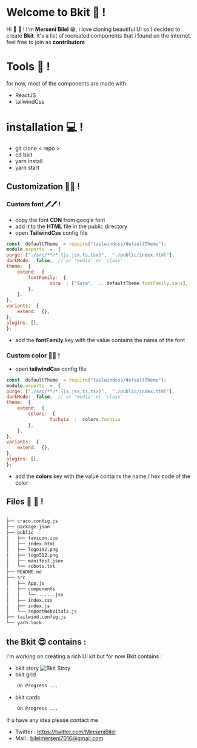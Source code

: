 # Welcome to Bkit 👋 !
Hi 👋 👋 ! I'm **Merseni Bilel** 😁, i love cloning beautiful UI so i decided to create **Bkit**. 
it's a list of recreated components that i found on the internet. 
feel free to join as  **contributors**

# Tools 🧰 ! 
for now, most of the components are made with
- ReactJS
- tailwindCss
# installation 💻 ! 
- git clone < repo >
- cd bkit
- yarn install
- yarn start
## Customization  💄💄 ! 
### Custom font  🖊🖊 !
- copy the font **CDN** from google font
- add it to the **HTML** file in the public directory
- open **TailwindCss** config file 
```javascript
const  defaultTheme  = require("tailwindcss/defaultTheme");
module.exports  =  {
purge: ["./src/**/*.{js,jsx,ts,tsx}",  "./public/index.html"],
darkMode:  false,  // or 'media' or 'class'
theme:  {
	extend:  {
		fontFamily:  {
				sora  : ["Sora",  ...defaultTheme.fontFamily.sans],
		},
	},
},
variants:  {
	extend:  {},
},
plugins: [],
};
```
- add the **fontFamily** key with the value contains the nama of the font

### Custom color 🌈🌈 !
- open **tailwindCss** config file 
```javascript
const  defaultTheme  = require("tailwindcss/defaultTheme");
module.exports  =  {
purge: ["./src/**/*.{js,jsx,ts,tsx}",  "./public/index.html"],
darkMode:  false,  // or 'media' or 'class'
theme:  {
	extend:  {
		colors:  {
				fuchsia  :  colors.fuchsia
		},
	},
},
variants:  {
	extend:  {},
},
plugins: [],
};
```
- add the **colors** key with the value contains the name / hex code of the color

## Files 📂 📂 !
```bash
.
├── craco.config.js
├── package.json
├── public
│   ├── favicon.ico
│   ├── index.html
│   ├── logo192.png
│   ├── logo512.png
│   ├── manifest.json
│   └── robots.txt
├── README.md
├── src
│   ├── App.js
│   ├── components
│   │   └── ......jsx
│   ├── index.css
│   ├── index.js
│   └── reportWebVitals.js
├── tailwind.config.js
└── yarn.lock


```
## the Bkit 😍 contains :
I'm working on creating a rich UI kit but for now 
Bkit contains :
- bkit story 
![Bkit Stroy](https://user-images.githubusercontent.com/57067060/132002121-3d8c6a37-6d02-47a9-87c4-275f1a514761.png)
- bkit grid
```python
	On Progress ...
```
- bkit cards
```python
	On Progress ...
```

If u have any idea please contact me 
- Twitter : https://twitter.com/MerseniBilel
- Mail :  bilelmerseni7016@gmail.com

